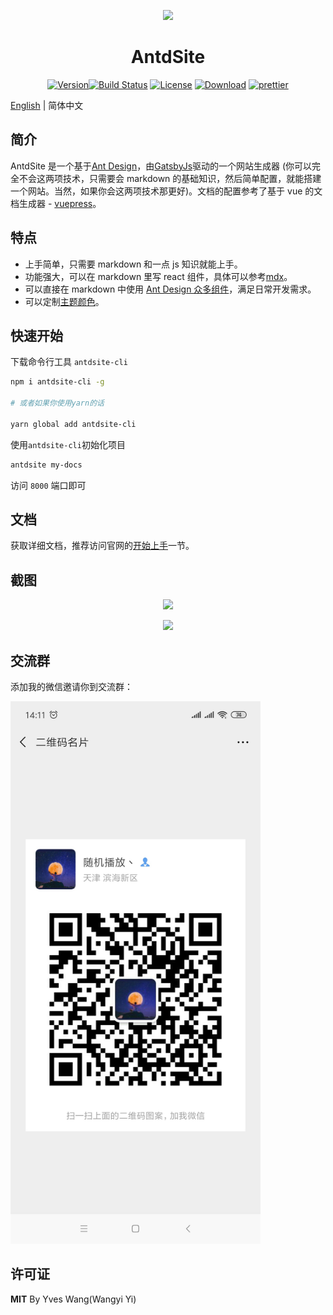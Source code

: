  <p align="center"><a href="https://antdsite.yvescoding.org/"><img width="100" src="https://antdsite.yvescoding.org/favicon.png" /></a></p>

<h1 align="center">AntdSite</h1>

<p align="center">
  <a href="https://www.npmjs.com/package/antdsite"><img src="https://img.shields.io/npm/v/antdsite.svg" alt="Version"></a><a href="https://circleci.com/gh/YvesCoding/antdsite/tree/master"><img src="https://circleci.com/gh/YvesCoding/antdsite/tree/master.png?style=shield" alt="Build Status"></a> 
  <a href="https://www.npmjs.com/package/antdsite"><img src="https://img.shields.io/npm/l/antdsite.svg" alt="License"></a>
<a href="https://www.npmjs.com/package/antdsite"><img src="https://img.shields.io/npm/dm/antdsite.svg" alt="Download"></a>
<a href="https://github.com/YvesCoding/antdsite"><img src="https://img.shields.io/badge/code_style-prettier-ff69b4.svg?style=flat-square" alt="prettier"></a>
</p>

[English](./README.md) | 简体中文

## 简介

AntdSite 是一个基于[Ant Design](https://ant.design)，由[GatsbyJs](https://www.gatsbyjs.org/)驱动的一个网站生成器 (你可以完全不会这两项技术，只需要会 markdown 的基础知识，然后简单配置，就能搭建一个网站。当然，如果你会这两项技术那更好)。文档的配置参考了基于 vue 的文档生成器 - [vuepress](https://vuepress.vuejs.org/config/)。

## 特点

- 上手简单，只需要 markdown 和一点 js 知识就能上手。
- 功能强大，可以在 markdown 里写 react 组件，具体可以参考[mdx](https://github.com/mdx-js/mdx)。
- 可以直接在 markdown 中使用 [Ant Design 众多组件](https://ant.design/components/button-cn/)，满足日常开发需求。
- 可以定制[主题颜色](https://antdsite.yvescoding.org/zh/default-theme-config/#%E5%AE%9A%E5%88%B6%E4%B8%BB%E9%A2%98%E9%A2%9C%E8%89%B2)。

## 快速开始

下载命令行工具 `antdsite-cli`

```bash
npm i antdsite-cli -g

# 或者如果你使用yarn的话

yarn global add antdsite-cli

```

使用`antdsite-cli`初始化项目

```bash
antdsite my-docs
```

访问 `8000` 端口即可

## 文档

获取详细文档，推荐访问官网的[开始上手](https://antdsite.yvescoding.org/guide/getting-started)一节。

## 截图

<p align="center">
<img src="https://antdsite.yvescoding.org/screenshot.png" width="700" />
</p>

<p align="center">
<img src="https://antdsite.yvescoding.org/screenshot.png" width="700" />
</p>

## 交流群

添加我的微信邀请你到交流群：

 <img src="https://github.com/wangyi7099/pictureCdn/blob/master/allPic/vuescroll/wx.png?raw=true" width="400" alt="Demo" style="max-width:100%;">

## 许可证

**MIT** By Yves Wang(Wangyi Yi)
